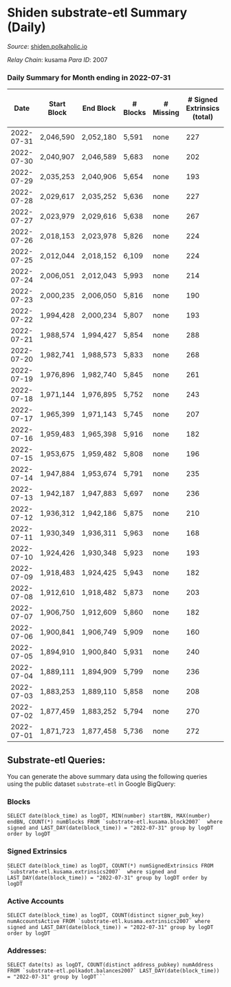# Shiden substrate-etl Summary (Daily)

_Source_: [shiden.polkaholic.io](https://shiden.polkaholic.io)

*Relay Chain*: kusama
*Para ID*: 2007



### Daily Summary for Month ending in 2022-07-31


| Date | Start Block | End Block | # Blocks | # Missing | # Signed Extrinsics (total) | # Active Accounts | # Addresses with Balances | # Events | # Transfers | # XCM Transfers In | # XCM Transfers Out |
| ---- | ----------- | --------- | -------- | --------- | --------------------------- | ----------------- | ------------------------- | -------- | ----------- | ------------------ | ------------------- |
| 2022-07-31 | 2,046,590 | 2,052,180 | 5,591 | none | 227 | 129 | 556,293 | 58,688 | 6,737 ($81,783.65) |   |   |
| 2022-07-30 | 2,040,907 | 2,046,589 | 5,683 | none | 202 | 110 |  | 57,512 | 6,721 ($70,682.18) |   | 1 ($64.86) |
| 2022-07-29 | 2,035,253 | 2,040,906 | 5,654 | none | 193 | 98 | 556,239 | 60,713 | 7,037 ($192,649) | 1 ($0.58) | 1 ($0.56) |
| 2022-07-28 | 2,029,617 | 2,035,252 | 5,636 | none | 227 | 120 |  | 51,248 | 6,131 ($79,770.09) | 20 ($446.36) | 5 ($423.22) |
| 2022-07-27 | 2,023,979 | 2,029,616 | 5,638 | none | 267 | 128 |  | 56,799 | 6,444 ($123,819) | 14 ($14,087.92) | 8 ($13,838.71) |
| 2022-07-26 | 2,018,153 | 2,023,978 | 5,826 | none | 224 | 90 |  | 49,690 | 6,384 ($175,149) | 1 ($75.49) | 3 ($106.09) |
| 2022-07-25 | 2,012,044 | 2,018,152 | 6,109 | none | 224 | 115 |  | 55,442 | 6,771 ($65,033.84) | 5 ($155.14) | 4 ($1.87) |
| 2022-07-24 | 2,006,051 | 2,012,043 | 5,993 | none | 214 | 113 |  | 48,457 | 6,213 ($45,656.34) |   |   |
| 2022-07-23 | 2,000,235 | 2,006,050 | 5,816 | none | 190 | 101 |  | 45,583 | 6,062 ($35,563.31) | 2 ($262.01) | 2 ($225.22) |
| 2022-07-22 | 1,994,428 | 2,000,234 | 5,807 | none | 193 | 96 |  | 57,043 | 6,991 ($446,614) | 9 ($3.53) | 2 ($0.16) |
| 2022-07-21 | 1,988,574 | 1,994,427 | 5,854 | none | 288 | 122 |  | 55,766 | 6,816 ($498,118) | 8 ($0.47) | 9 ($3.32) |
| 2022-07-20 | 1,982,741 | 1,988,573 | 5,833 | none | 268 | 124 |  | 70,586 | 8,157 ($396,603) | 1 ($0.063) | 2  |
| 2022-07-19 | 1,976,896 | 1,982,740 | 5,845 | none | 261 | 124 |  | 65,029 | 7,455 ($616,813) | 7 ($4.64) | 2 ($1.16) |
| 2022-07-18 | 1,971,144 | 1,976,895 | 5,752 | none | 243 | 125 |  | 55,368 | 6,519 ($101,389) | 7 ($756.07) | 6 ($760.27) |
| 2022-07-17 | 1,965,399 | 1,971,143 | 5,745 | none | 207 | 103 | 555,195 | 50,754 | 6,412 ($99,945.71) | 7 ($1.49) | 2 ($4.52) |
| 2022-07-16 | 1,959,483 | 1,965,398 | 5,916 | none | 182 | 92 |  | 51,083 | 6,514 ($83,728.39) |   | 1 ($59.22) |
| 2022-07-15 | 1,953,675 | 1,959,482 | 5,808 | none | 196 | 98 | 555,073 | 85,011 | 6,615 ($18,052.38) | 2 ($0.11) |   |
| 2022-07-14 | 1,947,884 | 1,953,674 | 5,791 | none | 235 | 97 |  | 117,959 | 6,579 ($72,979.31) | 13 ($8.22) | 11 ($7.04) |
| 2022-07-13 | 1,942,187 | 1,947,883 | 5,697 | none | 236 | 99 |  | 53,154 | 6,346 ($39,507.55) |   | 5 ($139.62) |
| 2022-07-12 | 1,936,312 | 1,942,186 | 5,875 | none | 210 | 93 |  | 49,839 | 6,300 ($192,603) | 1 ($0.18) | 6 ($0.48) |
| 2022-07-11 | 1,930,349 | 1,936,311 | 5,963 | none | 168 | 81 |  | 54,105 | 6,774 ($45,652.31) |   |   |
| 2022-07-10 | 1,924,426 | 1,930,348 | 5,923 | none | 193 | 79 |  | 51,798 | 6,459 ($12,445.71) |   |   |
| 2022-07-09 | 1,918,483 | 1,924,425 | 5,943 | none | 182 | 85 |  | 48,048 | 6,192 ($22,002.51) |   |   |
| 2022-07-08 | 1,912,610 | 1,918,482 | 5,873 | none | 203 | 81 |  | 52,414 | 6,357 ($41,862.96) |   |   |
| 2022-07-07 | 1,906,750 | 1,912,609 | 5,860 | none | 182 | 85 |  | 56,019 | 6,701 ($13,504.05) | 14 ($23.36) | 6 ($1.47) |
| 2022-07-06 | 1,900,841 | 1,906,749 | 5,909 | none | 160 | 75 |  | 49,299 | 6,331 ($160,632) | 8 ($35.73) | 8 ($6.11) |
| 2022-07-05 | 1,894,910 | 1,900,840 | 5,931 | none | 240 | 102 |  | 52,627 | 6,642 ($334,590) | 4 ($0.56) | 3 ($0.22) |
| 2022-07-04 | 1,889,111 | 1,894,909 | 5,799 | none | 236 | 104 |  | 48,630 | 6,299 ($43,804.50) | 5 ($5.95) | 3 ($3.45) |
| 2022-07-03 | 1,883,253 | 1,889,110 | 5,858 | none | 208 | 91 |  | 47,345 | 6,186 ($58,332.65) |   |   |
| 2022-07-02 | 1,877,459 | 1,883,252 | 5,794 | none | 270 | 108 |  | 49,318 | 6,338 ($63,208.28) |   |   |
| 2022-07-01 | 1,871,723 | 1,877,458 | 5,736 | none | 272 | 97 |  | 55,407 | 6,766 ($114,497) | 8 ($3.86) |   |

## Substrate-etl Queries:
You can generate the above summary data using the following queries using the public dataset `substrate-etl` in Google BigQuery:


### Blocks
```
SELECT date(block_time) as logDT, MIN(number) startBN, MAX(number) endBN, COUNT(*) numBlocks FROM `substrate-etl.kusama.block2007`  where signed and LAST_DAY(date(block_time)) = "2022-07-31" group by logDT order by logDT
```


### Signed Extrinsics
```
SELECT date(block_time) as logDT, COUNT(*) numSignedExtrinsics FROM `substrate-etl.kusama.extrinsics2007`  where signed and LAST_DAY(date(block_time)) = "2022-07-31" group by logDT order by logDT
```


### Active Accounts
```
SELECT date(block_time) as logDT, COUNT(distinct signer_pub_key) numAccountsActive FROM `substrate-etl.kusama.extrinsics2007` where signed and LAST_DAY(date(block_time)) = "2022-07-31" group by logDT order by logDT
```


### Addresses:
```
SELECT date(ts) as logDT, COUNT(distinct address_pubkey) numAddress FROM `substrate-etl.polkadot.balances2007` LAST_DAY(date(block_time)) = "2022-07-31" group by logDT```

